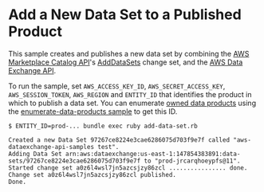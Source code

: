 # Add a New Data Set to a Published Product

This sample creates and publishes a new data set by combining the [AWS Marketplace Catalog API](https://docs.aws.amazon.com/marketplace-catalog/latest/api-reference/welcome.html)'s [AddDataSets](https://docs.aws.amazon.com/es_es/data-exchange/latest/userguide/add-data-sets.html) change set, and the [AWS Data Exchange API](https://docs.aws.amazon.com/data-exchange/latest/apireference/welcome.html).

To run the sample, set `AWS_ACCESS_KEY_ID`, `AWS_SECRET_ACCESS_KEY`, `AWS_SESSION_TOKEN`, `AWS_REGION` and `ENTITY_ID` that identifies the product in which to publish a data set. You can enumerate [owned data products](https://console.aws.amazon.com/dataexchange/home?region=us-east-1#/owned/products) using the [enumerate-data-products sample](../enumerate-data-products) to get this ID.

```
$ ENTITY_ID=prod-... bundle exec ruby add-data-set.rb

Created a new Data Set 97267ce8224e3cae6286075d703f9e7f called "aws-dataexchange-api-samples test".
Adding Data Set arn:aws:dataexchange:us-east-1:147854383891:data-sets/97267ce8224e3cae6286075d703f9e7f to "prod-jrcarqhoeypfs@11".
Started change set a0z6l4wsl7jn5azcsjzy86zcl ................ done.
Change set a0z6l4wsl7jn5azcsjzy86zcl published.
Done.
```